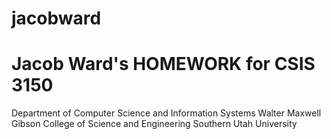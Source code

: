 jacobward
=========
Jacob Ward's
HOMEWORK for CSIS 3150
=========
Department of Computer Science and Information Systems
Walter Maxwell Gibson College of Science and Engineering
Southern Utah University
